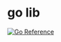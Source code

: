 # go lib
[![Go Reference](https://pkg.go.dev/badge/github.com/whoisnian/glb.svg)](https://pkg.go.dev/github.com/whoisnian/glb)